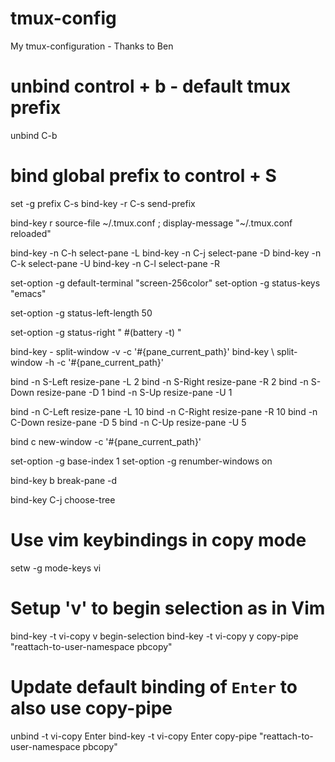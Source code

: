# tmux-config
My tmux-configuration - Thanks to Ben


# unbind control + b - default tmux prefix
unbind C-b

# bind global prefix to control + S
set -g prefix C-s
bind-key -r C-s send-prefix

bind-key r source-file ~/.tmux.conf \; display-message "~/.tmux.conf reloaded"

bind-key -n C-h select-pane -L
bind-key -n C-j select-pane -D
bind-key -n C-k select-pane -U
bind-key -n C-l select-pane -R

set-option -g default-terminal "screen-256color"
set-option -g status-keys "emacs"

set-option -g status-left-length 50

set-option -g status-right " #(battery -t) "

bind-key - split-window -v  -c '#{pane_current_path}'
bind-key \ split-window -h  -c '#{pane_current_path}'

bind -n S-Left resize-pane -L 2
bind -n S-Right resize-pane -R 2
bind -n S-Down resize-pane -D 1
bind -n S-Up resize-pane -U 1

bind -n C-Left resize-pane -L 10
bind -n C-Right resize-pane -R 10
bind -n C-Down resize-pane -D 5
bind -n C-Up resize-pane -U 5

bind c new-window -c '#{pane_current_path}'

set-option -g base-index 1
set-option -g renumber-windows on

bind-key b break-pane -d

bind-key C-j choose-tree

# Use vim keybindings in copy mode
setw -g mode-keys vi

# Setup 'v' to begin selection as in Vim
bind-key -t vi-copy v begin-selection
bind-key -t vi-copy y copy-pipe "reattach-to-user-namespace pbcopy"

# Update default binding of `Enter` to also use copy-pipe
unbind -t vi-copy Enter
bind-key -t vi-copy Enter copy-pipe "reattach-to-user-namespace pbcopy"

